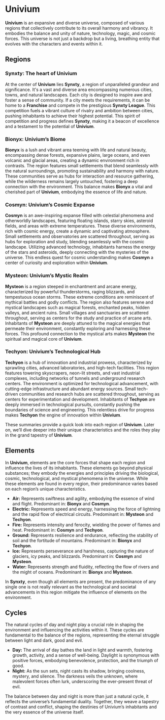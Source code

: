 # Univium

**Univium** is an expansive and diverse universe, composed of various regions that collectively contribute to its overall harmony and vibrancy. It embodies the balance and unity of nature, technology, magic, and cosmic forces. This universe is not just a backdrop but a living, breathing entity that evolves with the characters and events within it.

## Regions

### Synxty: The heart of Univium

At the center of **Univium** lies **Synxty**, a region of unparalleled grandeur and significance. It's a vast and diverse area encompassing numerous cities, towns, and natural landscapes. Each city is designed to inspire awe and foster a sense of community. If a city meets the requirements, it can be home to a **Franchise** and compete in the prestigious **Synxty League**. This competition fuels a vibrant culture of rivalry and ambition between cities, pushing inhabitants to achieve their highest potential. This spirit of competition and progress defines **Synxty**, making it a beacon of excellence and a testament to the potential of **Univium**.

### Bionyx: Univium’s Biome

**Bionyx** is a lush and vibrant area teeming with life and natural beauty, encompassing dense forests, expansive plains, large oceans, and even volcanic and glacial areas, creating a dynamic environment rich in contrasts. The region features small settlements that blend seamlessly with the natural surroundings, promoting sustainability and harmony with nature. These communities serve as hubs for interaction and resource gathering, while the wilderness remains largely untouched, fostering a deep connection with the environment. This balance makes **Bionyx** a vital and cherished part of **Univium**, embodying the essence of life and nature.

### Cosmyn: Univium’s Cosmic Expanse

**Cosmyn** is an awe-inspiring expanse filled with celestial phenomena and otherworldly landscapes, featuring floating islands, starry skies, asteroid fields, and areas with extreme temperatures. These diverse environments, rich with cosmic energy, create a dynamic and captivating atmosphere. Small settlements and observatories are scattered throughout, serving as hubs for exploration and study, blending seamlessly with the cosmic landscape. Utilizing advanced technology, inhabitants harness the energy of the stars and asteroids, deeply connecting with the mysteries of the universe. This endless quest for cosmic understanding makes **Cosmyn** a center of curiosity and exploration within **Univium**.

### Mysteon: Univium’s Mystic Realm

**Mysteon** is a region steeped in enchantment and arcane energy, characterized by powerful thunderstorms, raging blizzards, and tempestuous ocean storms. These extreme conditions are reminiscent of mythical battles and godly conflicts. The region also features serene and mystical landscapes such as magical forests, enchanted peaks, hidden valleys, and ancient ruins. Small villages and sanctuaries are scattered throughout, serving as centers for the study and practice of arcane arts. Inhabitants of **Mysteon** are deeply attuned to the magical energies that permeate their environment, constantly exploring and harnessing these forces. This profound connection to the mystical arts makes **Mysteon** the spiritual and magical core of **Univium**.

### Techyon: Univium’s Technological Hub

**Techyon** is a hub of innovation and industrial prowess, characterized by sprawling cities, advanced laboratories, and high-tech facilities. This region features towering skyscrapers, neon-lit streets, and vast industrial complexes, including networks of tunnels and underground research centers. The environment is optimized for technological advancement, with cutting-edge infrastructure and abundant energy sources. Small tech-driven communities and research hubs are scattered throughout, serving as centers for experimentation and development. Inhabitants of **Techyon** are deeply immersed in technological pursuits, constantly pushing the boundaries of science and engineering. This relentless drive for progress makes **Techyon** the engine of innovation within **Univium**.

These summaries provide a quick look into each region of **Univium**. Later on, we’ll dive deeper into their unique characteristics and the roles they play in the grand tapestry of **Univium**.

## Elements

In **Univium**, elements are the core forces that shape each region and influence the lives of its inhabitants. These elements go beyond physical substances; they embody the energies and principles driving the biological, cosmic, technological, and mystical phenomena in the universe. While these elements are found in every region, their predominance varies based on each region’s unique characteristics.

- **Air:** Represents swiftness and agility, embodying the essence of wind and flight. Predominant in: **Bionyx** and **Cosmyn**.
- **Electric:** Represents speed and energy, harnessing the force of lightning and the rapid flow of electrical circuits. Predominant in: **Mysteon** and **Techyon**.
- **Fire:** Represents intensity and ferocity, wielding the power of flames and heat. Predominant in: **Cosmyn** and **Techyon**.
- **Ground:** Represents resilience and endurance, reflecting the stability of soil and the fortitude of mountains. Predominant in: **Bionyx** and **Techyon**.
- **Ice:** Represents perseverance and harshness, capturing the nature of glaciers, icy peaks, and blizzards. Predominant in: **Cosmyn** and **Mysteon**.
- **Water:** Represents strength and fluidity, reflecting the flow of rivers and the might of oceans. Predominant in: **Bionyx** and **Mysteon**.

In **Synxty**, even though all elements are present, the predominance of any single one is not really relevant as the technological and societal advancements in this region mitigate the influence of elements on the environment.

## Cycles

The natural cycles of day and night play a crucial role in shaping the environment and influencing the activities within it. These cycles are fundamental to the balance of the regions, representing the eternal struggle between light and dark, good and evil.

- **Day:** The arrival of day bathes the land in light and warmth, fostering growth, activity, and a sense of well-being. Daylight is synonymous with positive forces, embodying benevolence, protection, and the triumph of good.
- **Night:** As the sun sets, night casts its shadow, bringing coolness, mystery, and silence. The darkness veils the unknown, where malevolent forces often lurk, underscoring the ever-present threat of evil.

The balance between day and night is more than just a natural cycle, it reflects the universe’s fundamental duality. Together, they weave a tapestry of contrast and conflict, shaping the destinies of Univium’s inhabitants and the very essence of the universe itself.
